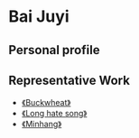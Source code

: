 # Bai Juyi

## Personal profile

<profile-panel :info="info"></profile-panel>

## Representative Work

- [《Buckwheat》](./guanyimai.md)
- [《Long hate song》](./changhenge.md)
- [《Minhang》](./pipaxing.md)

<script>
export default {
  data() {
      return {
          info: {
              url: 'baijuyi.jpg',
              des: 'Bai Juyi (772-846), the word Lotte, No. Xiangshan Jushi, also known as Mr. Drunk, was born in Taiyuan, Shanxi Province. He moved to Xiazhen when he was his great-grandfather and was born in Xinzheng, Henan. It was a great realist poet of the Tang Dynasty and one of the three great poets of the Tang Dynasty. Bai Juyi and Yuan Zhen jointly advocated the new Yuefu movement, known as “Yuan Bai” and Liu Yuxi and “Liu Bai”.'
          }
      }
  }
}
</script>